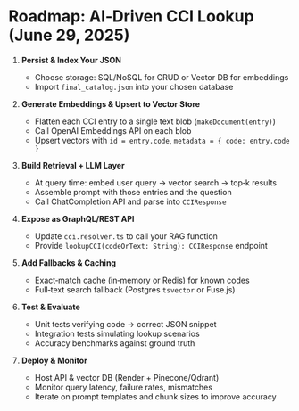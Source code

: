 # Roadmap: AI‑Driven CCI Lookup (June 29, 2025)

1. **Persist & Index Your JSON**
   - Choose storage: SQL/NoSQL for CRUD or Vector DB for embeddings
   - Import `final_catalog.json` into your chosen database

2. **Generate Embeddings & Upsert to Vector Store**
   - Flatten each CCI entry to a single text blob (`makeDocument(entry)`)
   - Call OpenAI Embeddings API on each blob
   - Upsert vectors with `id = entry.code`, `metadata = { code: entry.code }`

3. **Build Retrieval + LLM Layer**
   - At query time: embed user query → vector search → top‑k results
   - Assemble prompt with those entries and the question
   - Call ChatCompletion API and parse into `CCIResponse`

4. **Expose as GraphQL/REST API**
   - Update `cci.resolver.ts` to call your RAG function
   - Provide `lookupCCI(codeOrText: String): CCIResponse` endpoint

5. **Add Fallbacks & Caching**
   - Exact‑match cache (in‑memory or Redis) for known codes
   - Full‑text search fallback (Postgres `tsvector` or Fuse.js)

6. **Test & Evaluate**
   - Unit tests verifying code → correct JSON snippet
   - Integration tests simulating lookup scenarios
   - Accuracy benchmarks against ground truth

7. **Deploy & Monitor**
   - Host API & vector DB (Render + Pinecone/Qdrant)
   - Monitor query latency, failure rates, mismatches
   - Iterate on prompt templates and chunk sizes to improve accuracy

